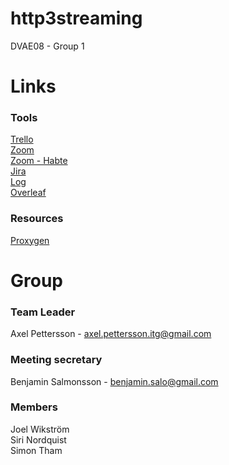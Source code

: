 # http3streaming
DVAE08 - Group 1 


# Links


### Tools
[Trello](https://trello.com/b/f7NONoxI/grupp-1)<br>
[Zoom](https://kau-se.zoom.us/j/3855685951) <br>
[Zoom - Habte](https://kau-se.zoom.us/j/66329237872) <br>
[Jira](https://http3streaming.atlassian.net/jira/software/projects/G1/boards/1/roadmap?assignee=5e2ee440bd1e480ca3282882)<br>
[Log](https://docs.google.com/spreadsheets/d/1Z6yoetRuhENfDtsLJRbWcmkTuLEjliVSZitTgQ5ZBZA/edit#gid=866319820)<br>
[Overleaf](https://www.overleaf.com/7558532899hbzgzdvmvnmp)<br>


### Resources
[Proxygen](https://github.com/facebook/proxygen)


# Group

### Team Leader
Axel Pettersson - axel.pettersson.itg@gmail.com

### Meeting secretary 
Benjamin Salmonsson - benjamin.salo@gmail.com

### Members
Joel Wikström <br>
Siri Nordquist <br>
Simon Tham <br>



